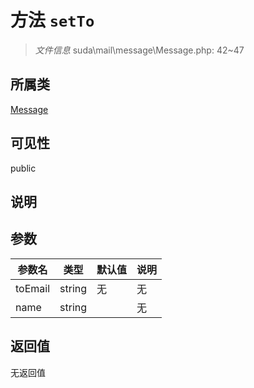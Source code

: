 # 方法 `setTo`

> *文件信息* suda\mail\message\Message.php: 42~47

## 所属类 

[Message](../Message.md)

## 可见性

public

## 说明



## 参数


| 参数名 | 类型 | 默认值 | 说明 |
|--------|-----|-------|-------|
| toEmail |  string | 无 | 无 |
| name |  string |  | 无 |



## 返回值

无返回值

